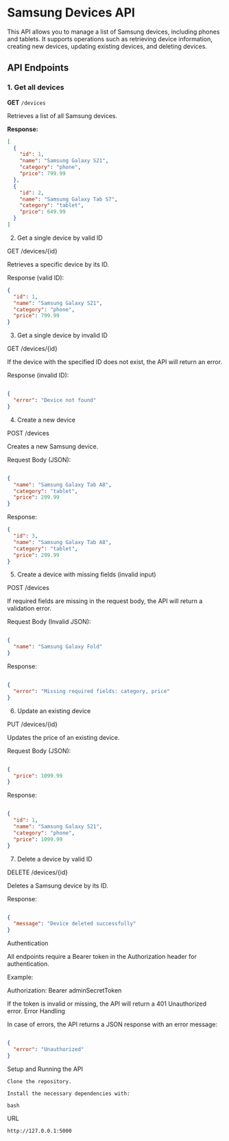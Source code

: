 # Samsung Devices API

This API allows you to manage a list of Samsung devices, including phones and tablets. It supports operations such as retrieving device information, creating new devices, updating existing devices, and deleting devices.

## API Endpoints

### 1. Get all devices

**GET** `/devices`

Retrieves a list of all Samsung devices.

**Response:**

```json
[
  {
    "id": 1,
    "name": "Samsung Galaxy S21",
    "category": "phone",
    "price": 799.99
  },
  {
    "id": 2,
    "name": "Samsung Galaxy Tab S7",
    "category": "tablet",
    "price": 649.99
  }
]
```
2. Get a single device by valid ID

GET /devices/{id}

Retrieves a specific device by its ID.

Response (valid ID):

```json
{
  "id": 1,
  "name": "Samsung Galaxy S21",
  "category": "phone",
  "price": 799.99
}
```
3. Get a single device by invalid ID

GET /devices/{id}

If the device with the specified ID does not exist, the API will return an error.

Response (invalid ID):

```json

{
  "error": "Device not found"
}
```
4. Create a new device

POST /devices

Creates a new Samsung device.

Request Body (JSON):

```json

{
  "name": "Samsung Galaxy Tab A8",
  "category": "tablet",
  "price": 299.99
}
```
Response:

```json
{
  "id": 3,
  "name": "Samsung Galaxy Tab A8",
  "category": "tablet",
  "price": 299.99
}
```
5. Create a device with missing fields (invalid input)

POST /devices

If required fields are missing in the request body, the API will return a validation error.

Request Body (Invalid JSON):

```json

{
  "name": "Samsung Galaxy Fold"
}
```
Response:

```json

{
  "error": "Missing required fields: category, price"
}
```
6. Update an existing device

PUT /devices/{id}

Updates the price of an existing device.

Request Body (JSON):

```json

{
  "price": 1099.99
}
```
Response:

```json

{
  "id": 1,
  "name": "Samsung Galaxy S21",
  "category": "phone",
  "price": 1099.99
}
```
7. Delete a device by valid ID

DELETE /devices/{id}

Deletes a Samsung device by its ID.

Response:

```json

{
  "message": "Device deleted successfully"
}
```
Authentication

All endpoints require a Bearer token in the Authorization header for authentication.

Example:

Authorization: Bearer adminSecretToken


If the token is invalid or missing, the API will return a 401 Unauthorized error.
Error Handling

In case of errors, the API returns a JSON response with an error message:

```json

{
  "error": "Unauthorized"
}
```
Setup and Running the API

    Clone the repository.

    Install the necessary dependencies with:

    bash
URL 
```
http://127.0.0.1:5000
```
